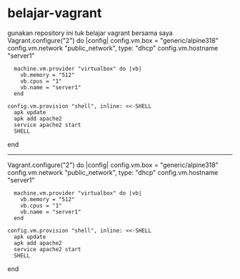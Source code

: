 # belajar-vagrant
gunakan repository ini tuk belajar vagrant bersama saya
Vagrant.configure("2") do |config|
      config.vm.box = "generic/alpine318"
      config.vm.network "public_network", type: "dhcp"
      config.vm.hostname "server1"

      machine.vm.provider "virtualbox" do |vb|
        vb.memory = "512"
        vb.cpus = "1"
        vb.name = "server1"
      end
      
    config.vm.provision "shell", inline: <<-SHELL
      apk update
      apk add apache2
      service apache2 start
      SHELL
end

--------------------------------------------------------------------

Vagrant.configure("2") do |config|
      config.vm.box = "generic/alpine318"
      config.vm.network "public_network", type: "dhcp"
      config.vm.hostname "server1"

      machine.vm.provider "virtualbox" do |vb|
        vb.memory = "512"
        vb.cpus = "1"
        vb.name = "server1"
      end
      
    config.vm.provision "shell", inline: <<-SHELL
      apk update
      apk add apache2
      service apache2 start
      SHELL
end
